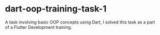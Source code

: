 # dart-oop-training-task-1
A task involving basic OOP concepts using Dart, I solved this task as a part of a Flutter Development training.
